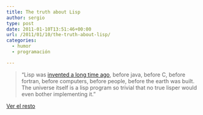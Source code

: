 ```yaml
---
title: The truth about Lisp
author: sergio
type: post
date: 2011-01-10T13:51:46+00:00
url: /2011/01/10/the-truth-about-lisp/
categories:
  - humor
  - programación

---
```

> &#8220;Lisp was [invented a long time ago][1], before java, before C, before fortran, before computers, before people, before the earth was built. The universe itself is a lisp program so trivial that no true lisper would even bother implementing it.&#8221;

[Ver el resto][2]

 [1]: http://www-formal.stanford.edu/jmc/history/lisp/lisp.html
 [2]: http://secretgeek.net/lisp_truth.asp "La verdad sobre lisp"